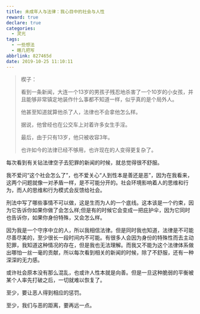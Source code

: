 ```yaml
---
title: 未成年人与法律：我心目中的社会与人性
reward: true
declare: true
categories:
  - 灵光
tags:
  - 一些想法
  - 瞎几把写
abbrlink: 827465d
date: 2019-10-25 11:10:11
---
```

> 楔子：
> 
> 看到一条新闻，大连一个13岁的男孩子残忍地杀害了一个10岁的小女孩，并且能够非常镇定地装作什么事都不知道一样，似乎真的是个局外人。
>
> 他甚至知道就算他杀了人，法律也不会拿他怎么样。
>
> 据说，他曾经也在公交车上对着许多女生手淫。
>
> 最后，由于只有13岁，他只被收容3年。
>
> 也许如今的法律已经不够用，也许现在的人变得更复杂了。

<!---more--->

每次看到有关钻法律空子去犯罪的新闻的时候，就总觉得很不舒服。

我不爱问“这个社会怎么了”，也不爱关心“人到性本是善还是恶”，因为在我看来，这两个问题就像一对矛盾一样，是不可能分开的。社会环境影响着人的思维和行为，而人的思维和行为模式会反馈给社会。

刑法中写了哪些事情不可以做，这是生而为人的一个底线。这本该是一个约束，因为它告诉你如果你做了会怎么样;但是有的时候它会变成一把庇护伞，因为它同时也告诉你，如果你身份特殊，又会怎么样。

因为我是一个守序中立的人，所以我相信法律。但是同时我也知道，法律是不可能尽善尽美的，至少很长一段时间内不可能。有很多人会因为身份的特殊性而去主动犯罪，我知道这种情况的存在，但是我也无法理解。而我又不能为这个法律体系做出哪怕一丝一毫的贡献，所以每次看到相关的新闻的时候，除了不舒服，还有一种深深的无力感。

或许社会原本没有那么混乱，也或许人性本就是向善。但是一旦这种脆弱的平衡被某个人率先打破之后，一切就难以恢复了。

至少，要让恶人得到相应的惩罚。

至少，我们与恶的距离，要再远一点。